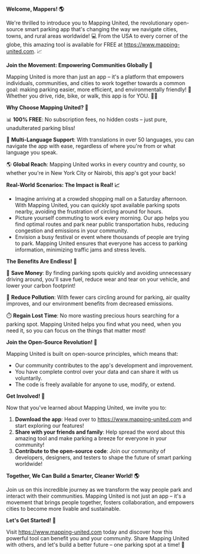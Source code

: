**Welcome, Mappers! 🌎**

We're thrilled to introduce you to Mapping United, the revolutionary open-source smart parking app that's changing the way we navigate cities, towns, and rural areas worldwide! 💻 From the USA to every corner of the globe, this amazing tool is available for FREE at https://www.mapping-united.com. 📈

**Join the Movement: Empowering Communities Globally 🌟**

Mapping United is more than just an app – it's a platform that empowers individuals, communities, and cities to work together towards a common goal: making parking easier, more efficient, and environmentally friendly! 🌿 Whether you drive, ride, bike, or walk, this app is for YOU. 🙋‍♀️

**Why Choose Mapping United? 🤔**

📊 **100% FREE**: No subscription fees, no hidden costs – just pure, unadulterated parking bliss!

💬 **Multi-Language Support**: With translations in over 50 languages, you can navigate the app with ease, regardless of where you're from or what language you speak.

🌎 **Global Reach**: Mapping United works in every country and county, so whether you're in New York City or Nairobi, this app's got your back!

**Real-World Scenarios: The Impact is Real! 📈**

*   Imagine arriving at a crowded shopping mall on a Saturday afternoon. With Mapping United, you can quickly spot available parking spots nearby, avoiding the frustration of circling around for hours.
*   Picture yourself commuting to work every morning. Our app helps you find optimal routes and park near public transportation hubs, reducing congestion and emissions in your community.
*   Envision a busy festival or event where thousands of people are trying to park. Mapping United ensures that everyone has access to parking information, minimizing traffic jams and stress levels.

**The Benefits Are Endless! 🎉**

💸 **Save Money**: By finding parking spots quickly and avoiding unnecessary driving around, you'll save fuel, reduce wear and tear on your vehicle, and lower your carbon footprint!

🌿 **Reduce Pollution**: With fewer cars circling around for parking, air quality improves, and our environment benefits from decreased emissions.

⏱️ **Regain Lost Time**: No more wasting precious hours searching for a parking spot. Mapping United helps you find what you need, when you need it, so you can focus on the things that matter most!

**Join the Open-Source Revolution! 🤖**

Mapping United is built on open-source principles, which means that:

*   Our community contributes to the app's development and improvement.
*   You have complete control over your data and can share it with us voluntarily.
*   The code is freely available for anyone to use, modify, or extend.

**Get Involved! 🌟**

Now that you've learned about Mapping United, we invite you to:

1.  **Download the app**: Head over to https://www.mapping-united.com and start exploring our features!
2.  **Share with your friends and family**: Help spread the word about this amazing tool and make parking a breeze for everyone in your community!
3.  **Contribute to the open-source code**: Join our community of developers, designers, and testers to shape the future of smart parking worldwide!

**Together, We Can Build a Smarter, Cleaner World! 🌎**

Join us on this incredible journey as we transform the way people park and interact with their communities. Mapping United is not just an app – it's a movement that brings people together, fosters collaboration, and empowers cities to become more livable and sustainable.

**Let's Get Started! 🚀**

Visit https://www.mapping-united.com today and discover how this powerful tool can benefit you and your community. Share Mapping United with others, and let's build a better future – one parking spot at a time! 🌟